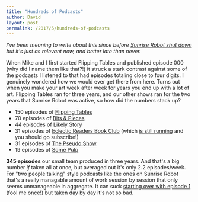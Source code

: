 ```yaml
---
title: "Hundreds of Podcasts"
author: David
layout: post
permalink: /2017/5/hundreds-of-podcasts
---
```

_I've been meaning to write about this since before [Sunrise Robot shut down](http://sunriserobot.net/blog/sunset-robot/) but it's just as relevant now, and better late than never._

When Mike and I first started Flipping Tables and published episode 000 (why did I name them like that?!) it struck a stark contrast against some of the podcasts I listened to that had episodes totaling close to four digits. I genuinely wondered how we would ever get there from here. Turns out when you make your art week after week for years you end up with a lot of art. Flipping Tables ran for three years, and our other shows ran for the two years that Sunrise Robot was active, so how did the numbers stack up?

- 150 episodes of [Flipping Tables](http://sunriserobot.net/flippingtables)
- 70 episodes of [Bits & Pieces](http://sunriserobot.net/bitsandpieces)
- 44 episodes of [Likely Story](http://sunriserobot.net/likelystory)
- 31 episodes of [Eclectic Readers Book Club](http://sunriserobot.net/eclecticreaders) (which [is still running](http://eclecticreaders.fireside.fm/) and you should go subscribe!)
- 31 episodes of [The Pseudo Show](http://sunriserobot.net/pseudoshow)
- 19 episodes of [Some Pulp](http://sunriserobot.net/somepulp)

**345 episodes** our small team produced in three years. And that's a big number _if_ taken all at once, but averaged out it's only 2.2 episodes/week. For "two people talking" style podcasts like the ones on Sunrise Robot that's a really managable amount of work session by session that only seems unmanageable in aggregate. It can suck [starting over with episode 1](http://nostalgiagoggles.audio/1) (fool me once!) but taken day by day it's not so bad.

